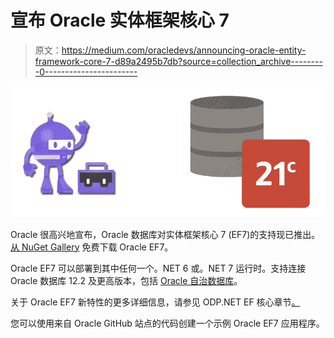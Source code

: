 # 宣布 Oracle 实体框架核心 7

> 原文：<https://medium.com/oracledevs/announcing-oracle-entity-framework-core-7-d89a2495b7db?source=collection_archive---------0----------------------->

![](img/4d5fe18b64f7c6f458d89cd358e3bd30.png)

Oracle 很高兴地宣布，Oracle 数据库对实体框架核心 7 (EF7)的支持现已推出。[从 NuGet Gallery](https://www.nuget.org/packages/Oracle.EntityFrameworkCore/7.21.8) 免费下载 Oracle EF7。

Oracle EF7 可以部署到其中任何一个。NET 6 或。NET 7 运行时。支持连接 Oracle 数据库 12.2 及更高版本，包括 [Oracle 自治数据库](https://www.oracle.com/autonomous-database/)。

关于 Oracle EF7 新特性的更多详细信息，请参见 ODP.NET EF 核心章节[。](https://docs.oracle.com/en/database/oracle/oracle-database/21/odpnt/EFCore7features.html#GUID-9414B317-AF98-420D-8209-6825654B5679)

您可以使用来自 Oracle GitHub 站点的代码创建一个示例 Oracle EF7 应用程序。